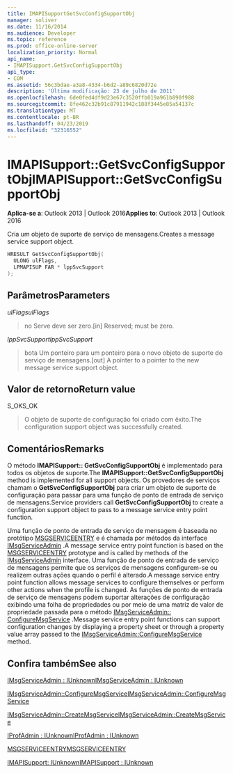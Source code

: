 ```yaml
---
title: IMAPISupportGetSvcConfigSupportObj
manager: soliver
ms.date: 11/16/2014
ms.audience: Developer
ms.topic: reference
ms.prod: office-online-server
localization_priority: Normal
api_name:
- IMAPISupport.GetSvcConfigSupportObj
api_type:
- COM
ms.assetid: 56c3bdae-a3a8-4334-b6d2-a89c6820d72e
description: 'Última modificação: 23 de julho de 2011'
ms.openlocfilehash: 6de0fed4df9d23e67c3520ffb019a961b890f988
ms.sourcegitcommit: 8fe462c32b91c87911942c188f3445e85a54137c
ms.translationtype: MT
ms.contentlocale: pt-BR
ms.lasthandoff: 04/23/2019
ms.locfileid: "32316552"
---
```

# <a name="imapisupportgetsvcconfigsupportobj"></a><span data-ttu-id="7722e-103">IMAPISupport::GetSvcConfigSupportObj</span><span class="sxs-lookup"><span data-stu-id="7722e-103">IMAPISupport::GetSvcConfigSupportObj</span></span>

  
  
<span data-ttu-id="7722e-104">**Aplica-se a**: Outlook 2013 | Outlook 2016</span><span class="sxs-lookup"><span data-stu-id="7722e-104">**Applies to**: Outlook 2013 | Outlook 2016</span></span> 
  
<span data-ttu-id="7722e-105">Cria um objeto de suporte de serviço de mensagens.</span><span class="sxs-lookup"><span data-stu-id="7722e-105">Creates a message service support object.</span></span>
  
```cpp
HRESULT GetSvcConfigSupportObj(
  ULONG ulFlags,
  LPMAPISUP FAR * lppSvcSupport
);
```

## <a name="parameters"></a><span data-ttu-id="7722e-106">Parâmetros</span><span class="sxs-lookup"><span data-stu-id="7722e-106">Parameters</span></span>

 <span data-ttu-id="7722e-107">_ulFlags_</span><span class="sxs-lookup"><span data-stu-id="7722e-107">_ulFlags_</span></span>
  
> <span data-ttu-id="7722e-108">no Serve deve ser zero.</span><span class="sxs-lookup"><span data-stu-id="7722e-108">[in] Reserved; must be zero.</span></span>
    
 <span data-ttu-id="7722e-109">_lppSvcSupport_</span><span class="sxs-lookup"><span data-stu-id="7722e-109">_lppSvcSupport_</span></span>
  
> <span data-ttu-id="7722e-110">bota Um ponteiro para um ponteiro para o novo objeto de suporte do serviço de mensagens.</span><span class="sxs-lookup"><span data-stu-id="7722e-110">[out] A pointer to a pointer to the new message service support object.</span></span>
    
## <a name="return-value"></a><span data-ttu-id="7722e-111">Valor de retorno</span><span class="sxs-lookup"><span data-stu-id="7722e-111">Return value</span></span>

<span data-ttu-id="7722e-112">S_OK</span><span class="sxs-lookup"><span data-stu-id="7722e-112">S_OK</span></span> 
  
> <span data-ttu-id="7722e-113">O objeto de suporte de configuração foi criado com êxito.</span><span class="sxs-lookup"><span data-stu-id="7722e-113">The configuration support object was successfully created.</span></span>
    
## <a name="remarks"></a><span data-ttu-id="7722e-114">Comentários</span><span class="sxs-lookup"><span data-stu-id="7722e-114">Remarks</span></span>

<span data-ttu-id="7722e-115">O método **IMAPISupport:: GetSvcConfigSupportObj** é implementado para todos os objetos de suporte.</span><span class="sxs-lookup"><span data-stu-id="7722e-115">The **IMAPISupport::GetSvcConfigSupportObj** method is implemented for all support objects.</span></span> <span data-ttu-id="7722e-116">Os provedores de serviços chamam o **GetSvcConfigSupportObj** para criar um objeto de suporte de configuração para passar para uma função de ponto de entrada de serviço de mensagens.</span><span class="sxs-lookup"><span data-stu-id="7722e-116">Service providers call **GetSvcConfigSupportObj** to create a configuration support object to pass to a message service entry point function.</span></span> 
  
<span data-ttu-id="7722e-117">Uma função de ponto de entrada de serviço de mensagem é baseada no protótipo [MSGSERVICEENTRY](msgserviceentry.md) e é chamada por métodos da interface [IMsgServiceAdmin](imsgserviceadminiunknown.md) .</span><span class="sxs-lookup"><span data-stu-id="7722e-117">A message service entry point function is based on the [MSGSERVICEENTRY](msgserviceentry.md) prototype and is called by methods of the [IMsgServiceAdmin](imsgserviceadminiunknown.md) interface.</span></span> <span data-ttu-id="7722e-118">Uma função de ponto de entrada de serviço de mensagens permite que os serviços de mensagens configurem-se ou realizem outras ações quando o perfil é alterado.</span><span class="sxs-lookup"><span data-stu-id="7722e-118">A message service entry point function allows message services to configure themselves or perform other actions when the profile is changed.</span></span> <span data-ttu-id="7722e-119">As funções de ponto de entrada de serviço de mensagens podem suportar alterações de configuração exibindo uma folha de propriedades ou por meio de uma matriz de valor de propriedade passada para o método [IMsgServiceAdmin:: ConfigureMsgService](imsgserviceadmin-configuremsgservice.md) .</span><span class="sxs-lookup"><span data-stu-id="7722e-119">Message service entry point functions can support configuration changes by displaying a property sheet or through a property value array passed to the [IMsgServiceAdmin::ConfigureMsgService](imsgserviceadmin-configuremsgservice.md) method.</span></span> 
  
## <a name="see-also"></a><span data-ttu-id="7722e-120">Confira também</span><span class="sxs-lookup"><span data-stu-id="7722e-120">See also</span></span>



[<span data-ttu-id="7722e-121">IMsgServiceAdmin : IUnknown</span><span class="sxs-lookup"><span data-stu-id="7722e-121">IMsgServiceAdmin : IUnknown</span></span>](imsgserviceadminiunknown.md)
  
[<span data-ttu-id="7722e-122">IMsgServiceAdmin::ConfigureMsgService</span><span class="sxs-lookup"><span data-stu-id="7722e-122">IMsgServiceAdmin::ConfigureMsgService</span></span>](imsgserviceadmin-configuremsgservice.md)
  
[<span data-ttu-id="7722e-123">IMsgServiceAdmin::CreateMsgService</span><span class="sxs-lookup"><span data-stu-id="7722e-123">IMsgServiceAdmin::CreateMsgService</span></span>](imsgserviceadmin-createmsgservice.md)
  
[<span data-ttu-id="7722e-124">IProfAdmin : IUnknown</span><span class="sxs-lookup"><span data-stu-id="7722e-124">IProfAdmin : IUnknown</span></span>](iprofadminiunknown.md)
  
[<span data-ttu-id="7722e-125">MSGSERVICEENTRY</span><span class="sxs-lookup"><span data-stu-id="7722e-125">MSGSERVICEENTRY</span></span>](msgserviceentry.md)
  
[<span data-ttu-id="7722e-126">IMAPISupport: IUnknown</span><span class="sxs-lookup"><span data-stu-id="7722e-126">IMAPISupport : IUnknown</span></span>](imapisupportiunknown.md)

